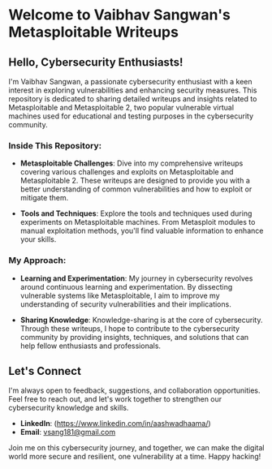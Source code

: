 # Welcome to Vaibhav Sangwan's Metasploitable Writeups

## **Hello, Cybersecurity Enthusiasts!**

I'm Vaibhav Sangwan, a passionate cybersecurity enthusiast with a keen interest in exploring vulnerabilities and enhancing security measures. This repository is dedicated to sharing detailed writeups and insights related to Metasploitable and Metasploitable 2, two popular vulnerable virtual machines used for educational and testing purposes in the cybersecurity community.

### Inside This Repository:

- **Metasploitable Challenges**: Dive into my comprehensive writeups covering various challenges and exploits on Metasploitable and Metasploitable 2. These writeups are designed to provide you with a better understanding of common vulnerabilities and how to exploit or mitigate them.

- **Tools and Techniques**: Explore the tools and techniques used during experiments on Metasploitable machines. From Metasploit modules to manual exploitation methods, you'll find valuable information to enhance your skills.

### My Approach:

- **Learning and Experimentation**: My journey in cybersecurity revolves around continuous learning and experimentation. By dissecting vulnerable systems like Metasploitable, I aim to improve my understanding of security vulnerabilities and their implications.

- **Sharing Knowledge**: Knowledge-sharing is at the core of cybersecurity. Through these writeups, I hope to contribute to the cybersecurity community by providing insights, techniques, and solutions that can help fellow enthusiasts and professionals.

## Let's Connect

I'm always open to feedback, suggestions, and collaboration opportunities. Feel free to reach out, and let's work together to strengthen our cybersecurity knowledge and skills.

- **LinkedIn**: (https://www.linkedin.com/in/aashwadhaama/)
- **Email**: vsang181@gmail.com

Join me on this cybersecurity journey, and together, we can make the digital world more secure and resilient, one vulnerability at a time. Happy hacking!

